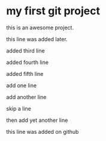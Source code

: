 # my first git project

this is an awesome project.

this line was added later.

added third line

added fourth line

added fifth line

add one line

add another line

skip a line

then add yet another line

this line was added on github
